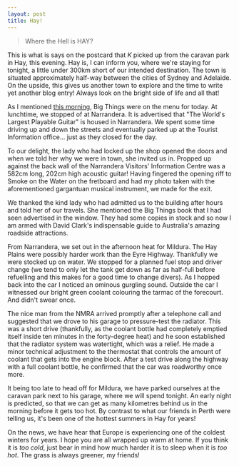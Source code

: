 ```yaml
---
layout: post
title: Hay!
---
```


> Where the Hell is HAY?

This is what is says on the postcard that _K_ picked up from the caravan park in
Hay, this evening. Hay is, I can inform you, where we're staying for tonight, a
little under 300km short of our intended destination. The town is situated
approximately half-way between the cities of Sydney and Adelaide.  On the
upside, this gives us another town to explore and the time to write yet another
blog entry! Always look on the bright side of life and all that!


As I mentioned [this morning](../canberra/), Big Things were on the menu for today.
At lunchtime, we stopped of at Narrandera. It is advertised that &quot;The
World's Largest Playable Guitar&quot; is housed in Narrandera. We spent some
time driving up and down the streets and eventually parked up at the Tourist
Information office... just as they closed for the day.


To our delight, the lady who had locked up the shop opened the doors and when we
told her why we were in town, she invited us in. Propped up against the back
wall of the Narrandera Visitors' Information Centre was a 582cm long, 202cm high
acoustic guitar! Having fingered the opening riff to Smoke on the Water on the
fretboard and had my photo taken with the aforementioned gargantuan musical
instrument, we made for the exit.


We thanked the kind lady who had admitted us to the building after hours and
told her of our travels. She mentioned the Big Things book that I had seen
advertised in the window. They had some copies in stock and so now I am armed
with David Clark's indispensable guide to Australia's amazing roadside
attractions.


From Narrandera, we set out in the afternoon heat for Mildura. The Hay Plains
were possibly harder work than the Eyre Highway. Thankfully we were stocked up
on water. We stopped for a planned fuel stop and driver change (we tend to only
let the tank get down as far as half-full before refuelling and this makes for a
good time to change divers). As I hopped back into the car I noticed an ominous
gurgling sound. Outside the car I witnessed our bright green coolant colouring
the tarmac of the forecourt. And didn't swear once.


The nice man from the NMRA arrived promptly after a telephone call and suggested
that we drove to his garage to pressure-test the radiator. This was a short
drive (thankfully, as the coolant bottle had completely emptied itself inside
ten minutes in the forty-degree heat) and he soon established that the radiator
system was watertight, which was a relief. He made a minor technical adjustment
to the thermostat that controls the amount of coolant that gets into the engine
block. After a test drive along the highway with a full coolant bottle, he
confirmed that the car was roadworthy once more.


It being too late to head off for Mildura, we have parked ourselves at the
caravan park next to his garage, where we will spend tonight. An early night is
predicted, so that we can get as many kilometres behind us in the morning before
it gets too hot. By contrast to what our friends in Perth were telling us, it's
been one of the hottest summers in Hay for years!


On the news, we have hear that Europe is experiencing one of the coldest winters
for years. I hope you are all wrapped up warm at home. If you think it is _too
cold_, just bear in mind how much harder it is to sleep when it is _too hot_.
The grass is always greener, my friends!

